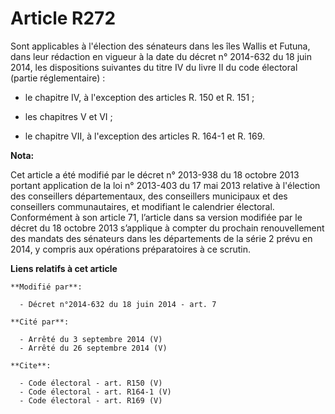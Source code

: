 # Article R272

Sont applicables à l'élection des sénateurs dans les îles Wallis et Futuna, dans leur rédaction en vigueur à la date du
décret n° 2014-632 du 18 juin 2014, les dispositions suivantes du titre IV du livre II du code électoral (partie
réglementaire) :

- le chapitre IV, à l'exception des articles R. 150 et R. 151 ;

- les chapitres V et VI ;

- le chapitre VII, à l'exception des articles R. 164-1 et R. 169.

**Nota:**

Cet article a été modifié par le décret n° 2013-938 du 18 octobre 2013 portant application de la loi n° 2013-403 du 17 mai
2013 relative à l'élection des conseillers départementaux, des conseillers municipaux et des conseillers communautaires, et
modifiant le calendrier électoral. Conformément à son article 71, l’article dans sa version modifiée par le décret du 18
octobre 2013 s’applique à compter du prochain renouvellement des mandats des sénateurs dans les départements de la série 2
prévu en 2014, y compris aux opérations préparatoires à ce scrutin.

**Liens relatifs à cet article**

	**Modifié par**:

	  - Décret n°2014-632 du 18 juin 2014 - art. 7

	**Cité par**:

	  - Arrêté du 3 septembre 2014 (V)
	  - Arrêté du 26 septembre 2014 (V)

	**Cite**:

	  - Code électoral - art. R150 (V)
	  - Code électoral - art. R164-1 (V)
	  - Code électoral - art. R169 (V)
